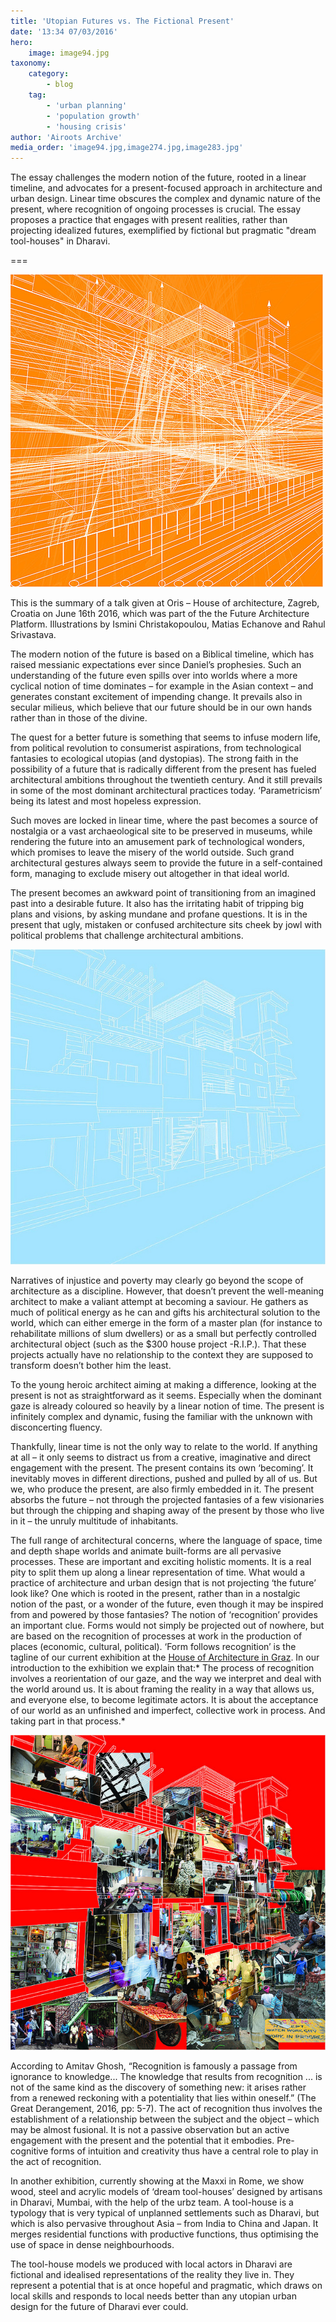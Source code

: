 ```yaml
---
title: 'Utopian Futures vs. The Fictional Present'
date: '13:34 07/03/2016'
hero:
    image: image94.jpg
taxonomy:
    category:
        - blog
    tag:
        - 'urban planning'
        - 'population growth'
        - 'housing crisis'
author: 'Airoots Archive'
media_order: 'image94.jpg,image274.jpg,image283.jpg'
---
```


The essay challenges the modern notion of the future, rooted in a linear timeline, and advocates for a present-focused approach in architecture and urban design. Linear time obscures the complex and dynamic nature of the present, where recognition of ongoing processes is crucial. The essay proposes a practice that engages with present realities, rather than projecting idealized futures, exemplified by fictional but pragmatic "dream tool-houses" in Dharavi.

===

![](image94.jpg?classes=shadow-2xl,w-5/6,mx-auto)

This is the summary of a talk given at Oris – House of architecture, Zagreb, Croatia on June
16th 2016, which was part of the the Future Architecture Platform. Illustrations by Ismini
Christakopoulou, Matias Echanove and Rahul Srivastava.  

The modern notion of the future is based on a Biblical timeline, which has raised messianic
expectations ever since Daniel’s prophesies. Such an understanding of the future even spills
over into worlds where a more cyclical notion of time dominates – for example in the Asian
context – and generates constant excitement of impending change. It prevails also in secular
milieus, which believe that our future should be in our own hands rather than in those of the
divine.

The quest for a better future is something that seems to infuse modern life, from political
revolution to consumerist aspirations, from technological fantasies to ecological utopias (and
dystopias). The strong faith in the possibility of a future that is radically different from the present
has fueled architectural ambitions throughout the twentieth century. And it still prevails in some
of the most dominant architectural practices today. ‘Parametricism’ being its latest and most
hopeless expression.

Such moves are locked in linear time, where the past becomes a source of nostalgia or a vast
archaeological site to be preserved in museums, while rendering the future into an amusement
park of technological wonders, which promises to leave the misery of the world outside. Such
grand architectural gestures always seem to provide the future in a self-contained form,
managing to exclude misery out altogether in that ideal world.

The present becomes an awkward point of transitioning from an imagined past into a desirable
future. It also has the irritating habit of tripping big plans and visions, by asking mundane and
profane questions. It is in the present that ugly, mistaken or confused architecture sits cheek by
jowl with political problems that challenge architectural ambitions.

![](image274.jpg?classes=shadow-2xl,w-5/6,mx-auto)

Narratives of injustice and poverty may clearly go beyond the scope of architecture as a
discipline. However, that doesn’t prevent the well-meaning architect to make a valiant attempt at
becoming a saviour. He gathers as much of political energy as he can and gifts his architectural
solution to the world, which can either emerge in the form of a master plan (for instance to
rehabilitate millions of slum dwellers) or as a small but perfectly controlled architectural object
(such as the $300 house project -R.I.P.). That these projects actually have no relationship to the
context they are supposed to transform doesn’t bother him the least.

To the young heroic architect aiming at making a difference, looking at the present is not as
straightforward as it seems. Especially when the dominant gaze is already coloured so heavily
by a linear notion of time. The present is infinitely complex and dynamic, fusing the familiar with
the unknown with disconcerting fluency.

Thankfully, linear time is not the only way to relate to the world. If anything at all – it only seems
to distract us from a creative, imaginative and direct engagement with the present.
The present contains its own ‘becoming’. It inevitably moves in different directions, pushed and
pulled by all of us. But we, who produce the present, are also firmly embedded in it. The present
absorbs the future – not through the projected fantasies of a few visionaries but through the
chipping and shaping away of the present by those who live in it – the unruly multitude of
inhabitants.

The full range of architectural concerns, where the language of space, time and depth shape
worlds and animate built-forms are all pervasive processes. These are important and exciting
holistic moments. It is a real pity to split them up along a linear representation of time.
What would a practice of architecture and urban design that is not projecting ‘the future’ look
like? One which is rooted in the present, rather than in a nostalgic notion of the past, or a
wonder of the future, even though it may be inspired from and powered by those fantasies?
The notion of ‘recognition’ provides an important clue. Forms would not simply be projected out
of nowhere, but are based on the recognition of processes at work in the production of places
(economic, cultural, political). ‘Form follows recognition’ is the tagline of our current exhibition at
the <ins>House of Architecture in Graz</ins>. In our introduction to the exhibition we explain that:*
The process of recognition involves a reorientation of our gaze, and the way we interpret and
deal with the world around us. It is about framing the reality in a way that allows us, and
everyone else, to become legitimate actors. It is about the acceptance of our world as an
unfinished and imperfect, collective work in process. And taking part in that process.*

![](image283.jpg?classes=shadow-2xl,w-5/6,mx-auto)

According to Amitav Ghosh, “Recognition is famously a passage from ignorance to
knowledge... The knowledge that results from recognition ... is not of the same kind as the
discovery of something new: it arises rather from a renewed reckoning with a potentiality that
lies within oneself.” (The Great Derangement, 2016, pp: 5-7). The act of recognition thus
involves the establishment of a relationship between the subject and the object – which may be
almost fusional. It is not a passive observation but an active engagement with the present and
the potential that it embodies. Pre-cognitive forms of intuition and creativity thus have a central
role to play in the act of recognition.

In another exhibition, currently showing at the Maxxi in Rome, we show wood, steel and acrylic
models of ‘dream tool-houses’ designed by artisans in Dharavi, Mumbai, with the help of the
urbz team. A tool-house is a typology that is very typical of unplanned settlements such as
Dharavi, but which is also pervasive throughout Asia – from India to China and Japan. It merges
residential functions with productive functions, thus optimising the use of space in dense
neighbourhoods.

The tool-house models we produced with local actors in Dharavi are fictional and idealised
representations of the reality they live in. They represent a potential that is at once hopeful and
pragmatic, which draws on local skills and responds to local needs better than any utopian
urban design for the future of Dharavi ever could.